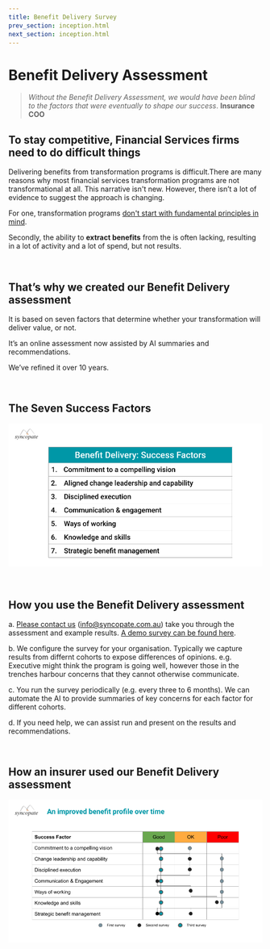 ```yaml
---
title: Benefit Delivery Survey
prev_section: inception.html
next_section: inception.html
---
```


Benefit Delivery Assessment
==============

> *Without the Benefit Delivery Assessment, we would have been blind to the factors that were eventually to shape our success*.
> **Insurance COO**

To stay competitive, Financial Services firms need to do **difficult things**
--------------

Delivering benefits from transformation programs is difficult.There are many reasons why most financial services transformation programs are not transformational at all. This narrative isn't new. However, there isn’t a lot of evidence to suggest the approach is changing.

For one, transformation programs [don't start with fundamental principles in mind](https://www.linkedin.com/pulse/reasons-your-transformation-isnt-forde-smith%3FtrackingId=7SfokilfSQylWFCFnlrBeg%253D%253D/?trackingId=7SfokilfSQylWFCFnlrBeg%3D%3D). 

Secondly, the ability to **extract benefits** from the is often lacking, resulting in a lot of activity and a lot of spend, but not results. 

<br>

That’s why we created our **Benefit Delivery** assessment
--------------

It is based on seven factors that determine whether your transformation will deliver value, or not. 

It’s an online assessment now assisted by AI summaries and recommendations.

We’ve refined it over 10 years.

<br>

The Seven **Success Factors**
--------------

![Benefit Delivery Success Factors](/assets/BenefitDelivery-SF.png "Benefit Delivery Success Factors")

<br>

How you use the **Benefit Delivery** assessment
--------------


a. [Please contact us](mailto:info@syncopate.com.au) (info@syncopate.com.au) take you through the assessment and example results. [A demo survey can be found here](https://www.surveymonkey.com/r/HFK2RTZ).

b. We configure the survey for your organisation. Typically we capture results from differnt cohorts to expose differences of opinions. e.g. Executive might think the program is going well, however those in the trenches harbour concerns that they cannot otherwise communicate. 

c. You run the survey periodically (e.g. every three to 6 months). We can automate the AI to provide summaries of key concerns for each factor for different cohorts. 

d. If you need help, we can assist run and present on the results and recommendations.

<br>

How an insurer used our **Benefit Delivery** assessment
--------------


![Benefit Delivery Success Example Survey Outputs](/assets/BenefitDelivery-Survey.png "Benefit Delivery Example Survey Outputs")







